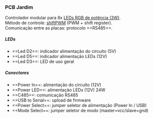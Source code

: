 ### PCB Jardim

Controlador modular para 8x [LEDs RGB de potência (3W)](https://www.adafruit.com/product/2530).  
Método de controle: [shiftPWM](https://github.com/elcojacobs/ShiftPWM) (PWM + shift register).  
Comunicação entre as placas: protocolo ==RS485==.  

##### LEDs
- ==Led D2==: indicador alimentação do circuito (5V)
- ==Led D5==: indicador alimentação LEDs (12V)
- ==Led D3==: LED de uso geral

##### Conectores
- ==Power In==: alimentação do circuito (12V)
- ==Power LED==: alimentação LEDs (12V) 24W
- ==C485==: comunicação RS485
- ==USB to Serial==: upload de firmware
- ==Power Select==: jumper seletor de alimentação (Power In / USB)
- ==Mode Select==: jumper seletor de modo (master=vcc/slave=gnd)
